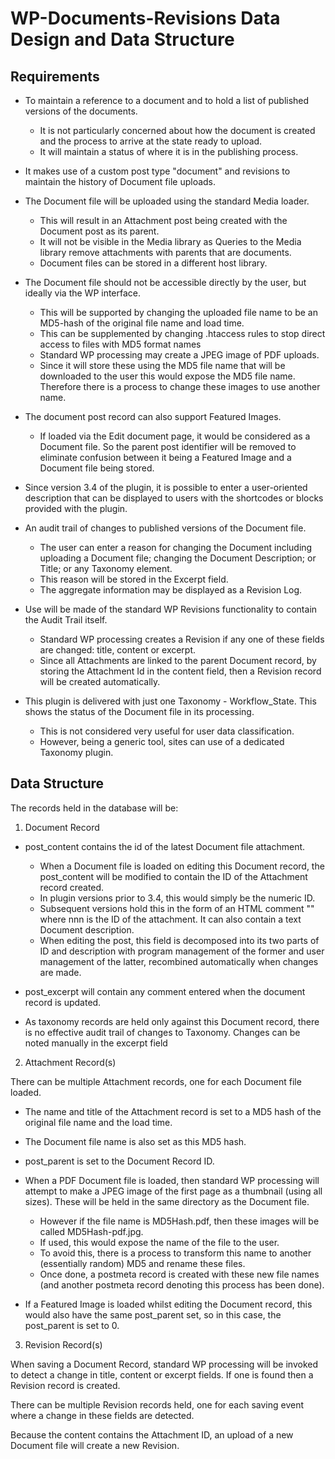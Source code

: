 # WP-Documents-Revisions Data Design and Data Structure

## Requirements

- To maintain a reference to a document and to hold a list of published versions of the documents.
	- It is not particularly concerned about how the document is created and the process to arrive at the state ready to upload.
	- It will maintain a status of where it is in the publishing process.

- It makes use of a custom post type "document" and revisions to maintain the history of Document file uploads.

- The Document file will be uploaded using the standard Media loader.
	- This will result in an Attachment post being created with the Document post as its parent.
	- It will not be visible in the Media library as Queries to the Media library remove attachments with parents that are documents.
	- Document files can be stored in a different host library.

- The Document file should not be accessible directly by the user, but ideally via the WP interface.
	- This will be supported by changing the uploaded file name to be an MD5-hash of the original file name and load time.
	- This can be supplemented by changing .htaccess rules to stop direct access to files with MD5 format names
	- Standard WP processing may create a JPEG image of PDF uploads.
	- Since it will store these using the MD5 file name that will be downloaded to the user this would expose the MD5 file name. Therefore there is a process to change these images to use another name.

- The document post record can also support Featured Images.
	- If loaded via the Edit document page, it would be considered as a Document file. So the parent post identifier will be removed to eliminate confusion between it being a Featured Image and a Document file being stored.

- Since version 3.4 of the plugin, it is possible to enter a user-oriented description that can be displayed to users with the shortcodes or blocks provided with the plugin.  

- An audit trail of changes to published versions of the Document file.
	- The user can enter a reason for changing the Document including uploading a Document file; changing the Document Description; or Title; or any Taxonomy element.
	- This reason will be stored in the Excerpt field.
	- The aggregate information may be displayed as a Revision Log.
   
- Use will be made of the standard WP Revisions functionality to contain the Audit Trail itself.
	- Standard WP processing creates a Revision if any one of these fields are changed: title, content or excerpt.
	- Since all Attachments are linked to the parent Document record, by storing the Attachment Id in the content field, then a Revision record will be created automatically. 

- This plugin is delivered with just one Taxonomy - Workflow_State. This shows the status of the Document file in its processing.
	- This is not considered very useful for user data classification.
	- However, being a generic tool, sites can use of a dedicated Taxonomy plugin.

## Data Structure

The records held in the database will be:

1. Document Record

- post_content contains the id of the latest Document file attachment.
	- When a Document file is loaded on editing this Document record, the post_content will be modified to contain the ID of the Attachment record created.
	- In plugin versions prior to 3.4, this would simply be the numeric ID.
	- Subsequent versions hold this in the form of an HTML comment "<!-- WPDR nnn -->" where nnn is the ID of the attachment. It can also contain a text Document description.
	- When editing the post, this field is decomposed into its two parts of ID and description with program management of the former and user management of the latter, recombined automatically when changes are made.

- post_excerpt will contain any comment entered when the document record is updated.

- As taxonomy records are held only against this Document record, there is no effective audit trail of changes to Taxonomy. Changes can be noted manually in the excerpt field

2. Attachment Record(s)

There can be multiple Attachment records, one for each Document file loaded.

- The name and title of the Attachment record is set to a MD5 hash of the original file name and the load time.

- The Document file name is also set as this MD5 hash.

- post_parent is set to the Document Record ID.

- When a PDF Document file is loaded, then standard WP processing will attempt to make a JPEG image of the first page as a thumbnail (using all sizes). These will be held in the same directory as the Document file.
	- However if the file name is MD5Hash.pdf, then these images will be called MD5Hash-pdf.jpg.
	- If used, this would expose the name of the file to the user.
	- To avoid this, there is a process to transform this name to another (essentially random) MD5 and rename these files.
	- Once done, a postmeta record is created with these new file names (and another postmeta record denoting this process has been done).

- If a Featured Image is loaded whilst editing the Document record, this would also have the same post_parent set, so in this case, the post_parent is set to 0.

3. Revision Record(s)

When saving a Document Record, standard WP processing will be invoked to detect a change in title, content or excerpt fields. If one is found then a Revision record is created.

There can be multiple Revision records held, one for each saving event where a change in these fields are detected.

Because the content contains the Attachment ID, an upload of a new Document file will create a new Revision.
